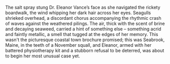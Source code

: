 The salt spray stung Dr. Eleanor Vance’s face as she navigated the rickety boardwalk, the wind whipping her dark hair across her eyes.  Seagulls shrieked overhead, a discordant chorus accompanying the rhythmic crash of waves against the weathered pilings.  The air, thick with the scent of brine and decaying seaweed, carried a hint of something else – something acrid and faintly metallic, a smell that tugged at the edges of her memory.  This wasn't the picturesque coastal town brochure promised; this was Seabrook, Maine, in the teeth of a November squall, and Eleanor, armed with her battered physiotherapy kit and a stubborn refusal to be deterred, was about to begin her most unusual case yet.
